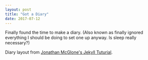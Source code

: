 ```yaml
---
layout: post
title: "Got a Diary"
date: 2017-07-12
---
```

Finally found the time to make a diary. (Also known as finally ignored everything I should be doing
to set one up anyway. Is sleep really necessary?)

Diary layout from [Jonathan McGlone's Jekyll Tuturial](http://jmcglone.com/guides/github-pages).
